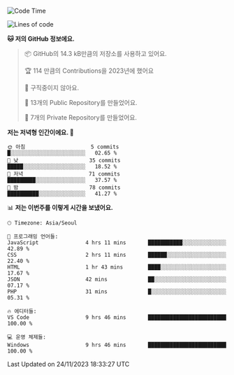   <!--START_SECTION:waka-->
![Code Time](http://img.shields.io/badge/Code%20Time-278%20hrs%2057%20mins-blue)

![Lines of code](https://img.shields.io/badge/%EC%A0%80%EB%8A%94%20%EC%97%AC%ED%83%9C%EA%B9%8C%EC%A7%80%20-175.4%20thousand%20%EC%A4%84%EC%9D%98%20%EC%BD%94%EB%93%9C%EB%A5%BC%20%EC%9E%91%EC%84%B1%ED%96%88%EC%96%B4%EC%9A%94.-blue)

**🐱 저의 GitHub 정보에요.** 

> 📦 GitHub의 14.3 kB만큼의 저장소를 사용하고 있어요. 
 > 
> 🏆 114 만큼의 Contributions을 2023년에 했어요
 > 
> 🚫 구직중이지 않아요.
 > 
> 📜 13개의 Public Repository를 만들었어요. 
 > 
> 🔑 7개의 Private Repository를 만들었어요. 
 > 
**저는 저녁형 인간이에요. 🦉** 

```text
🌞 아침                     5 commits           █░░░░░░░░░░░░░░░░░░░░░░░░   02.65 % 
🌆 낮　                     35 commits          █████░░░░░░░░░░░░░░░░░░░░   18.52 % 
🌃 저녁                     71 commits          █████████░░░░░░░░░░░░░░░░   37.57 % 
🌙 밤　                     78 commits          ██████████░░░░░░░░░░░░░░░   41.27 % 
```


📊 **저는 이번주를 이렇게 시간을 보냈어요.** 

```text
🕑︎ Timezone: Asia/Seoul

💬 프로그래밍 언어들: 
JavaScript               4 hrs 11 mins       ███████████░░░░░░░░░░░░░░   42.89 % 
CSS                      2 hrs 11 mins       ██████░░░░░░░░░░░░░░░░░░░   22.40 % 
HTML                     1 hr 43 mins        ████░░░░░░░░░░░░░░░░░░░░░   17.67 % 
JSON                     42 mins             ██░░░░░░░░░░░░░░░░░░░░░░░   07.17 % 
PHP                      31 mins             █░░░░░░░░░░░░░░░░░░░░░░░░   05.31 % 

🔥 에디터들: 
VS Code                  9 hrs 46 mins       █████████████████████████   100.00 % 

💻 운영 체제들: 
Windows                  9 hrs 46 mins       █████████████████████████   100.00 % 
```


 Last Updated on 24/11/2023 18:33:27 UTC
<!--END_SECTION:waka-->

